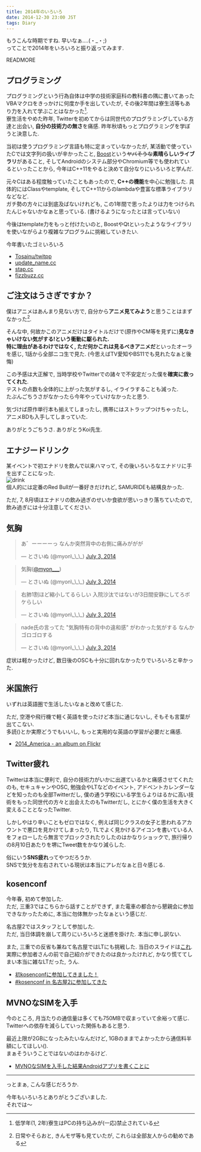 ```yaml
---
title: 2014年のいろいろ
date: 2014-12-30 23:00 JST
tags: Diary
---
```


もうこんな時期ですね. 早いなぁ....(・\_・;)  
ってことで2014年をいろいろと振り返ってみます.

READMORE

## プログラミング

プログラミングという行為自体は中学の技術家庭科の教科書の隅に書いてあったVBAマクロをきっかけに何度か手を出していたが, その後2年間は寮生活等もあり力を入れて学ぶことはなかった[^1].  
寮生活をやめた昨年, Twitterを初めてからは同世代のプログラミングしている方達と出会い, **自分の技術力の無さ**を痛感. 昨年秋頃もっとプログラミングを学ぼうと決意した.

当初は使うプログラミング言語も特に定まっていなかったが, 某活動で使っていたCでは文字列の扱いが辛かったこと, [Boost](http://www.boost.org/)という<del>ヤバそうな</del>**素晴らしいライブラリ**があること, そしてAndroidのシステム部分やChromium等でも使われているといったことから, 今年はC++11をやると決めて自分なりにいろいろと学んだ.

元々Cはある程度触っていたこともあったので, **C++の機能**を中心に勉強した. 具体的にはClassやtemplate, そしてC++11からのlambdaや豊富な標準ライブラリなどなど.  
ガチ勢の方々には到底及ばないけれども, この1年間で思ったよりは力をつけられたんじゃないかなぁと思っている. (書けるようになったとは言っていない)

今後はtemplate力をもっと付けたいのと, BoostやQtといったようなライブラリを使いながらより複雑なプログラムに挑戦していきたい.

今年書いたゴミいろいろ

* [Tosainu/twitpp](https://github.com/Tosainu/twitpp)
* [update\_name.cc](https://gist.github.com/Tosainu/2650a27e4b24cc1958e4)
* [stap.cc](https://gist.github.com/Tosainu/5b63773f20e04e3d8aed)
* [fizzbuzz.cc](https://gist.github.com/Tosainu/fcd43348eaf5ca99e406)

##  ご注文はうさぎですか？

僕はアニメはあんまり見ない方で, 自分から**アニメ見てみよう**と思うことはまずなかった[^2].

そんな中, 何故かこのアニメだけはタイトルだけで(原作やCM等を見ずに)**見なきゃいけない気がする!**という衝動に駆られた.  
特に理由があるわけではなく, ただ何か**これは見るべきアニメだ**といったオーラを感じ, 1話から全部ニコ生で見た. (今思えばTV愛知やBS11でも見れたなぁと後悔)

この予感は大正解で, 当時学校やTwitterでの諸々で不安定だった僕を**確実に救ってくれた**.  
テストの点数も全体的に上がった気がするし, イライラすることも減った.  
たぶんごちうさがなかったら今年やっていけなかったと思う.

気づけば原作単行本も揃えてしまったし, 携帯にはストラップつけちゃったし, アニメBDも入手してしまっていた.

ありがとうごちうさ. ありがとうKoi先生.

## エナジードリンク

某イベントで初エナドリを飲んで以来ハマって, その後いろいろなエナドリに手を出すことになった.  
![drink](https://lh3.googleusercontent.com/-4A9Njr8aJu0/VJ53wM0o8oI/AAAAAAAAD2c/AdC_rmhUIpE/s640/IMG_2644.JPG)  
個人的には定番のRed Bullが一番好きだけれど, SAMURIDEも結構良かった.

ただ, 7, 8月頃はエナドリの飲み過ぎのせいか食欲が思いっきり落ちていたので, 飲み過ぎには十分注意してください.

## 気胸

<blockquote class="twitter-tweet" lang="en"><p>あ゛ーーーーっ&#10;&#10;なんか突然背中の右側に痛みががが</p>&mdash; とさいぬ (@myon\_\_\_) <a href="https://twitter.com/myon___/status/484534987081781250">July 3, 2014</a></blockquote>
<script async src="//platform.twitter.com/widgets.js" charset="utf-8"></script>

<blockquote class="twitter-tweet" lang="en"><p>気胸(<a href="https://twitter.com/myon___">@myon___</a>)</p>&mdash; とさいぬ (@myon\_\_\_) <a href="https://twitter.com/myon___/status/484615991515561984">July 3, 2014</a></blockquote>

<blockquote class="twitter-tweet" lang="en"><p>右肺1割ほど縮小してるらしい&#10;入院沙汰ではないが3日間安静にしてろボケらしい</p>&mdash; とさいぬ (@myon\_\_\_) <a href="https://twitter.com/myon___/status/484616456357703681">July 3, 2014</a></blockquote>

<blockquote class="twitter-tweet" lang="en"><p>nade氏の言ってた &quot;気胸特有の背中の違和感&quot; がわかった気がする&#10;なんかゴロゴロする</p>&mdash; とさいぬ (@myon\_\_\_) <a href="https://twitter.com/myon___/status/484622313065689088">July 3, 2014</a></blockquote>

症状は軽かったけど, 数日後のOSCも十分に回れなかったりでいろいろと辛かった.

## 米国旅行

いずれは英語圏で生活したいなぁと改めて感じた.

ただ, 空港や飛行機で軽く英語を使ったけど本当に通じないし, そもそも言葉が出てこない.  
多読()とか実際どうでもいいし, もっと実用的な英語の学習が必要だと痛感.

* [2014\_America - an album on Flickr](https://www.flickr.com/photos/tosainu/sets/72157646052080592/)

## Twitter疲れ

Twitterは本当に便利で, 自分の技術力がいかに出遅ているかと痛感させてくれたのも, セキュキャンやOSC, 勉強会やLTなどのイベント, アドベントカレンダーなどを知ったのも全部Twitterだし, 僕の通う学校にいる学生らよりはるかに高い技術をもった同世代の方々と出会えたのもTwitterだし, とにかく僕の生活を大きく変えることとなったTwitter.

しかしやはり辛いこともゼロではなく, 例えば同じクラスの女子と思われるアカウントで悪口を見かけてしまったり, TLでよく見かけるアイコンを書いている人をフォローしたら無言でブロックされたりしたのはかなりショックで, 旅行帰りの8月10日あたりを堺にTweet数をかなり減らした.

俗にいう**SNS疲れ**ってやつだろうか.  
SNSで気分を左右されている現状は本当にアレだなぁと日々感じる.

## kosenconf

今年春, 初めて参加した.  
ただ, 三重3ではこちらから話すことができず, また電車の都合から懇親会に参加できなかったために, 本当に勿体無かったなぁという感じだ.

名古屋2ではスタッフとして参加した.  
ただ, 当日体調を崩して周りにいろいろと迷惑を掛けた. 本当に申し訳ない.

また, 三重での反省も兼ねて名古屋ではLTにも挑戦した. 当日のスライドは[これ](http://myon.info/slides/2014_08_23_kosenconf-085nagoya2/).  
実際に参加者さんの前で自己紹介ができたのは良かったけれど, かなり慌ててしまい本当に雑なLTだった, うん.

* [初kosenconfに参加してきました！](/blog/2014-03-02/entry/)
* [#kosenconf in 名古屋2に参加してきた](/blog/2014-08-23/kosenconf-085nagoya2/)

## MVNOなSIMを入手

今のところ, 月当たりの通信量は多くても750MBで収まっていて余裕って感じ.  
Twitterへの依存を減らしていった関係もあると思う.

最近上限が2GBになったみたいなんだけど, 1GBのままでよかったから通信料半額にしてほしい().  
まぁそういうことではないのはわかるけど.

* [MVNOなSIMを入手した結果Androidアプリを書くことに](/blog/2014-08-29/mvno/)

---

っとまぁ, こんな感じだろうか.

今年もいろいろとありがとうございました.  
それでは〜

[^1]: 低学年(1, 2年)寮生はPCの持ち込みが(一応)禁止されている
[^2]: 日常やそらおと, きんモザ等も見ていたが, これらは全部友人からの勧めである
